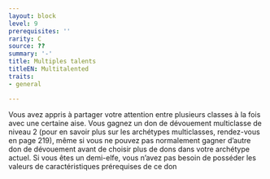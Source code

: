 ```yaml
---
layout: block
level: 9
prerequisites: ''
rarity: C
source: ??
summary: '-'
title: Multiples talents
titleEN: Multitalented
traits:
- general

---
```


<p>Vous avez appris à partager votre attention entre plusieurs classes à la fois avec une certaine aise. Vous gagnez un don de dévouement multiclasse de niveau 2 (pour en savoir plus sur les archétypes multiclasses, rendez-vous en page 219), même si vous ne pouvez pas normalement gagner d’autre don de dévouement avant de choisir plus de dons dans votre archétype actuel. Si vous êtes un demi-elfe, vous n’avez pas besoin de posséder les valeurs de caractéristiques prérequises de ce don</p>